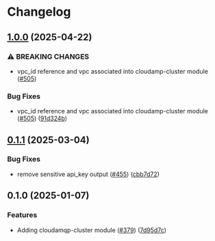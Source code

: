 # Changelog

## [1.0.0](https://github.com/prefapp/tfm/compare/cloudamqp-cluster-v0.1.1...cloudamqp-cluster-v1.0.0) (2025-04-22)


### ⚠ BREAKING CHANGES

* vpc_id reference and vpc associated into cloudamp-cluster module ([#505](https://github.com/prefapp/tfm/issues/505))

### Bug Fixes

* vpc_id reference and vpc associated into cloudamp-cluster module ([#505](https://github.com/prefapp/tfm/issues/505)) ([91d324b](https://github.com/prefapp/tfm/commit/91d324b725a1d9bf3ef15eb5e7f2816be619fcac))

## [0.1.1](https://github.com/prefapp/tfm/compare/cloudamqp-cluster-v0.1.0...cloudamqp-cluster-v0.1.1) (2025-03-04)


### Bug Fixes

* remove sensitive api_key output ([#455](https://github.com/prefapp/tfm/issues/455)) ([cbb7d72](https://github.com/prefapp/tfm/commit/cbb7d728cc1a0097f4b7c8c584080dad5f4b5a1c))

## 0.1.0 (2025-01-07)


### Features

* Adding cloudamqp-cluster module ([#379](https://github.com/prefapp/tfm/issues/379)) ([7d95d7c](https://github.com/prefapp/tfm/commit/7d95d7c6a59e53c1a6807a3821d50fa4c0be438b))
